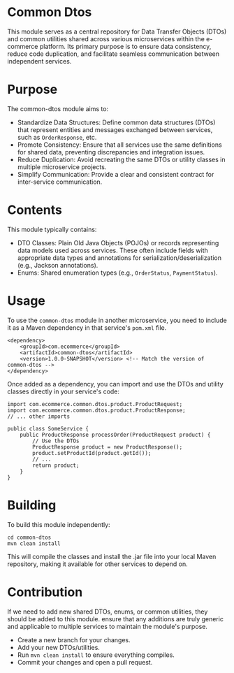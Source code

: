 # Common Dtos
This module serves as a central repository for Data Transfer Objects (DTOs) and common utilities shared across various microservices within the e-commerce platform. Its primary purpose is to ensure data consistency, reduce code duplication, and facilitate seamless communication between independent services.

# Purpose
The common-dtos module aims to:

* Standardize Data Structures: Define common data structures (DTOs) that represent entities and messages exchanged between services, such as `OrderResponse`, etc.
* Promote Consistency: Ensure that all services use the same definitions for shared data, preventing discrepancies and integration issues.
* Reduce Duplication: Avoid recreating the same DTOs or utility classes in multiple microservice projects.
* Simplify Communication: Provide a clear and consistent contract for inter-service communication.

# Contents  
This module typically contains:

* DTO Classes: Plain Old Java Objects (POJOs) or records representing data models used across services. These often include fields with appropriate data types and annotations for serialization/deserialization (e.g., Jackson annotations).
* Enums: Shared enumeration types (e.g., `OrderStatus`, `PaymentStatus`).

# Usage  
To use the `common-dtos` module in another microservice, you need to include it as a Maven dependency in that service's `pom.xml` file.
```
<dependency>
    <groupId>com.ecommerce</groupId>
    <artifactId>common-dtos</artifactId>
    <version>1.0.0-SNAPSHOT</version> <!-- Match the version of common-dtos -->
</dependency>
```
Once added as a dependency, you can import and use the DTOs and utility classes directly in your service's code:
```
import com.ecommerce.common.dtos.product.ProductRequest;
import com.ecommerce.common.dtos.product.ProductResponse;
// ... other imports

public class SomeService {
    public ProductResponse processOrder(ProductRequest product) {
        // Use the DTOs
        ProductResponse product = new ProductResponse();
        product.setProductId(product.getId());
        // ...
        return product;
    }
}
```
# Building
To build this module independently:
```
cd common-dtos
mvn clean install
```
This will compile the classes and install the .jar file into your local Maven repository, making it available for other services to depend on.

# Contribution
If we need to add new shared DTOs, enums, or common utilities, they should be added to this module. ensure that any additions are truly generic and applicable to multiple services to maintain the module's purpose.

* Create a new branch for your changes.
* Add your new DTOs/utilities.
* Run `mvn clean install` to ensure everything compiles.
* Commit your changes and open a pull request.

  

